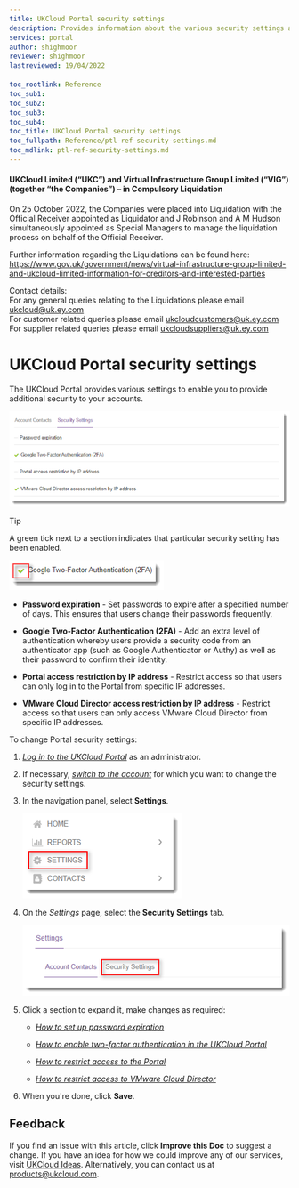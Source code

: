```yaml
---
title: UKCloud Portal security settings
description: Provides information about the various security settings available in the UKCloud Portal, including two-factor authentication (2FA) and IP restrictions
services: portal
author: shighmoor
reviewer: shighmoor
lastreviewed: 19/04/2022

toc_rootlink: Reference
toc_sub1: 
toc_sub2:
toc_sub3:
toc_sub4:
toc_title: UKCloud Portal security settings
toc_fullpath: Reference/ptl-ref-security-settings.md
toc_mdlink: ptl-ref-security-settings.md
---
```


#### UKCloud Limited (“UKC”) and Virtual Infrastructure Group Limited (“VIG”) (together “the Companies”) – in Compulsory Liquidation

On 25 October 2022, the Companies were placed into Liquidation with the Official Receiver appointed as Liquidator and J Robinson and A M Hudson simultaneously appointed as Special Managers to manage the liquidation process on behalf of the Official Receiver.

Further information regarding the Liquidations can be found here: <https://www.gov.uk/government/news/virtual-infrastructure-group-limited-and-ukcloud-limited-information-for-creditors-and-interested-parties>

Contact details:<br>
For any general queries relating to the Liquidations please email <ukcloud@uk.ey.com><br>
For customer related queries please email <ukcloudcustomers@uk.ey.com><br>
For supplier related queries please email <ukcloudsuppliers@uk.ey.com>

# UKCloud Portal security settings

The UKCloud Portal provides various settings to enable you to provide additional security to your accounts.

![Portal security settings](images/ptl-security-settings.png)

> [!TIP]
> A green tick next to a section indicates that particular security setting has been enabled.
> 
> ![Enabled security setting](images/ptl-security-settings-enabled.png)

- **Password expiration** - Set passwords to expire after a specified number of days. This ensures that users change their passwords frequently.

- **Google Two-Factor Authentication (2FA)** - Add an extra level of authentication whereby users provide a security code from an authenticator app (such as Google Authenticator or Authy) as well as their password to confirm their identity.

- **Portal access restriction by IP address** - Restrict access so that users can only log in to the Portal from specific IP addresses.

- **VMware Cloud Director access restriction by IP address** - Restrict access so that users can only access VMware Cloud Director from specific IP addresses.

To change Portal security settings:

1. [*Log in to the UKCloud Portal*](ptl-gs.md#logging-in-to-the-ukcloud-portal) as an administrator.

2. If necessary, [*switch to the account*](ptl-how-switch-account.md) for which you want to change the security settings.

3. In the navigation panel, select **Settings**.

    ![Settings menu option in the UKCloud Portal](images/ptl-mnu-settings.png)

4. On the *Settings* page, select the **Security Settings** tab.

    ![Security Settings tab of the Settings page](images/ptl-settings-tab-security.png)

5. Click a section to expand it, make changes as required:

   - [*How to set up password expiration*](ptl-how-setup-password-expiration.md)

   - [*How to enable two-factor authentication in the UKCloud Portal*](ptl-how-setup-2fa.md)

   - [*How to restrict access to the Portal*](ptl-how-restrict-access-portal.md)

   - [*How to restrict access to VMware Cloud Director*](ptl-how-restrict-access-vcloud-api.md)

6. When you're done, click **Save**.

## Feedback

If you find an issue with this article, click **Improve this Doc** to suggest a change. If you have an idea for how we could improve any of our services, visit [UKCloud Ideas](https://ideas.ukcloud.com). Alternatively, you can contact us at <products@ukcloud.com>.

